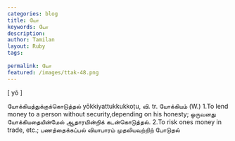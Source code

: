 ```yaml
---
categories: blog
title: யோ
keywords: யோ
description: 
author: Tamilan
layout: Ruby
tags: 
 
permalink: யோ
featured: /images/ttak-48.png
---
```

  
[ yō ]  
  
யோக்கியத்துக்குக்கொடுத்தல் yōkkiyattukkukkoṭu, வி. tr. யோக்கியம் (W.) 1.To lend money to a person without security,depending on his honesty; ஒருவனது யோக்கியதையின்மேல் ஆதாரமின்றிக் கடன்கொடுத்தல். 2.To risk ones money in trade, etc.; பணத்தைக்கப்பல் வியாபாரம் முதலியவற்றிற் போடுதல்